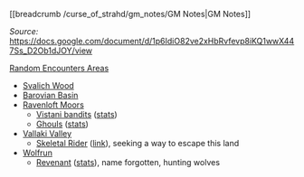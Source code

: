 [[breadcrumb /curse_of_strahd/gm_notes/GM Notes|GM Notes]]

_Source:_ <https://docs.google.com/document/d/1p6IdiO82ve2xHbRvfevp8iKQ1wwX447Ss_D2Ob1dJOY/view>

[Random Encounters Areas](/media/img/visual_aids/curse_of_strahd/random_encounters_areas.png)

* [Svalich Wood](https://docs.google.com/document/d/1p6IdiO82ve2xHbRvfevp8iKQ1wwX447Ss_D2Ob1dJOY/view#heading=h.owcwmqe0n3mm)
* [Barovian Basin](https://docs.google.com/document/d/1p6IdiO82ve2xHbRvfevp8iKQ1wwX447Ss_D2Ob1dJOY/view#heading=h.8pywaor0e02o)
* [Ravenloft Moors](https://docs.google.com/document/d/1p6IdiO82ve2xHbRvfevp8iKQ1wwX447Ss_D2Ob1dJOY/view#heading=h.a806c7mukkvj)
  * [Vistani bandits](^curse_of_strahd/vistani_2.jpg) ([stats](/dnd/monster/bandit))
  * [Ghouls](^curse_of_strahd/ghoul.jpg) ([stats](https://5e.tools/bestiary/ghoul-mm.html))
* [Vallaki Valley](https://docs.google.com/document/d/1p6IdiO82ve2xHbRvfevp8iKQ1wwX447Ss_D2Ob1dJOY/view#heading=h.xg0jleyg8523)
  * [Skeletal Rider](^curse_of_strahd/skeletal_rider.jpg) ([link](https://5e.tools/adventure.html#cos,2,skeletal%20rider,0)), seeking a way to escape this land
* [Wolfrun](https://docs.google.com/document/d/1p6IdiO82ve2xHbRvfevp8iKQ1wwX447Ss_D2Ob1dJOY/view#heading=h.pf5fg4u6eh3)
  * [Revenant](^curse_of_strahd/revenant.jpg) ([stats](https://5e.tools/bestiary.html#revenant_mm)), name forgotten, hunting wolves

